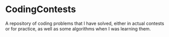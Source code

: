 # CodingContests
A repository of coding problems that I have solved, either in actual contests or for practice, as well as some algorithms when I was learning them. 
